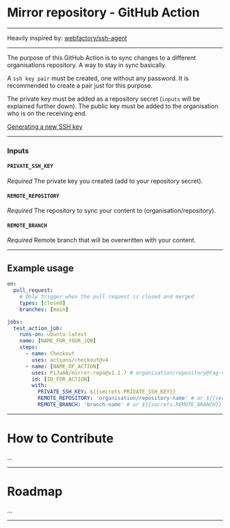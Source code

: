 # Mirror repository - GitHub Action

---

Heavily inspired by: [webfactory/ssh-agent](https://github.com/marketplace/actions/webfactory-ssh-agent)

---

The purpose of this GitHub Action is to sync changes to a different organisations repository.
A way to stay in sync basically.

A `ssh key pair` must be created, one without any password.
It is recommended to create a pair just for this purpose.

The private key must be added as a repository secret (`inputs` will be explained further down).
The public key must be added to the organisation who is on the receiving end.

[Generating a new SSH key](https://docs.github.com/en/authentication/connecting-to-github-with-ssh/generating-a-new-ssh-key-and-adding-it-to-the-ssh-agent)

---

### Inputs

#### `PRIVATE_SSH_KEY`

*Required* The private key you created (add to your repository secret).

#### `REMOTE_REPOSITORY`

*Required* The repository to sync your content to (organisation/repository).

#### `REMOTE_BRANCH`

*Required* Remote branch that will be overwritten with your content.

---

## Example usage

```yaml
on:
  pull_request:
    # Only trigger when the pull request is closed and merged
    types: [closed]
    branches: [main]

jobs:
  test_action_job:
    runs-on: ubuntu-latest
    name: [NAME_FOR_YOUR_JOB]
    steps:
      - name: Checkout
        uses: actions/checkout@v4
      - name: [NAME_OF_ACTION]
        uses: PiJaAB/mirror-repo@v1.1.7 # organisation/repository@tag-version - see https://github.com/PiJaAB/mirror-repo/tags for latest tag
        id: [ID_FOR_ACTION]
        with:
          PRIVATE_SSH_KEY: ${{secrets.PRIVATE_SSH_KEY}}
          REMOTE_REPOSITORY: 'organisation/repository-name' # or ${{secrets.REMOTE_REPOSITORY}}
          REMOTE_BRANCH: 'branch-name' # or ${{secrets.REMOTE_BRANCH}}
```

---

# How to Contribute

...

---

# Roadmap

...

---
